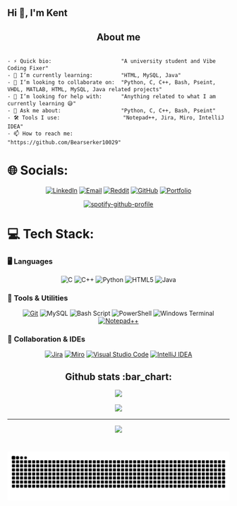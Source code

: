 <h2 align="left">Hi 👋, I'm Kent</h2>
<h2 align="center">About me</h2>

```golang

- ⚡ Quick bio:                      "A university student and Vibe Coding Fixer"
- 🌱 I’m currently learning:         "HTML, MySQL, Java"
- 👯 I’m looking to collaborate on:  "Python, C, C++, Bash, Pseint, VHDL, MATLAB, HTML, MySQL, Java related projects"
- 🤔 I’m looking for help with:      "Anything related to what I am currently learning 😅"
- 💬 Ask me about:                   "Python, C, C++, Bash, Pseint"
- 🛠 Tools I use:                    "Notepad++, Jira, Miro, IntelliJ IDEA"
- 📫 How to reach me:                "https://github.com/Bearserker10029"

```

# 🌐 Socials:
<div align="center">

[![LinkedIn](https://img.shields.io/badge/LinkedIn-%230077B5.svg?logo=linkedin&logoColor=white&style=for-the-badge)](#)
[![Email](https://img.shields.io/badge/Email-D14836?style=for-the-badge&logo=gmail&logoColor=white)](mailto:kentjianbin1@gmail.com)
[![Reddit](https://img.shields.io/badge/Reddit-%23FF4500.svg?logo=Reddit&logoColor=white)](https://reddit.com/user/Kent10029)
[![GitHub](https://img.shields.io/badge/GitHub-%23121011.svg?logo=github&logoColor=white)](https://github.com/Bearserker10029)
[![Portfolio](https://img.shields.io/badge/Portfolio-%23000000.svg?style=for-the-badge&logo=vercel&logoColor=white)](https://github.com/Bearserker10029)


[![spotify-github-profile](https://spotify-github-profile.kittinanx.com/api/view?uid=uvgwfitqtzukktq5pe5jbhtro&cover_image=true&theme=novatorem&show_offline=false&background_color=121212&interchange=true&bar_color=53b14f&bar_color_cover=false)](https://spotify-github-profile.kittinanx.com/api/view?uid=uvgwfitqtzukktq5pe5jbhtro&redirect=true)

</div>

# 💻 Tech Stack:
### 🖥️ **Languages**
<div align="center">
  
![C](https://img.shields.io/badge/c-%2300599C.svg?style=flat&logo=c&logoColor=white) 
![C++](https://img.shields.io/badge/c++-%2300599C.svg?style=flat&logo=c%2B%2B&logoColor=white) 
![Python](https://img.shields.io/badge/python-3670A0?style=flat&logo=python&logoColor=ffdd54) 
![HTML5](https://img.shields.io/badge/HTML-%23E34F26.svg?logo=html5&logoColor=white) 
![Java](https://img.shields.io/badge/Java-%23ED8B00.svg?logo=openjdk&logoColor=white)

</div>

### 🔧 **Tools & Utilities**
<div align="center">

[![Git](https://img.shields.io/badge/Git-F05032?logo=git&logoColor=fff)](#)
![MySQL](https://img.shields.io/badge/MySQL-4479A1?logo=mysql&logoColor=fff) 
![Bash Script](https://img.shields.io/badge/bash_script-%23121011.svg?style=flat&logo=gnu-bash&logoColor=white) 
![PowerShell](https://img.shields.io/badge/PowerShell-%235391FE.svg?style=flat&logo=powershell&logoColor=white) 
![Windows Terminal](https://img.shields.io/badge/Windows%20Terminal-%234D4D4D.svg?style=flat&logo=windows-terminal&logoColor=white) 
[![Notepad++](https://img.shields.io/badge/Notepad++-90E59A.svg?&logo=notepad%2b%2b&logoColor=black)](#)

</div>

### 🤝 **Collaboration & IDEs**
<div align="center">

[![Jira](https://img.shields.io/badge/Jira-0052CC?logo=jira&logoColor=fff)](#)
[![Miro](https://img.shields.io/badge/Miro-050038?logo=miro&logoColor=fff)](#)
[![Visual Studio Code](https://custom-icon-badges.demolab.com/badge/Visual%20Studio%20Code-0078d7.svg?logo=vsc&logoColor=white)](#)
[![IntelliJ IDEA](https://img.shields.io/badge/IntelliJIDEA-000000.svg?logo=intellij-idea&logoColor=white)](#)

</div>

<h2 align="center">Github stats :bar_chart:</h2>

<div align="center">
  
![](https://github-readme-stats.vercel.app/api?username=Bearserker10029&theme=radical&hide_border=false&include_all_commits=false&count_private=false)

![](https://github-readme-stats.vercel.app/api/top-langs/?username=Bearserker10029&theme=radical&hide_border=false&include_all_commits=false&count_private=false&layout=compact)

---
  
[![](https://visitcount.itsvg.in/api?id=Bearserker10029&icon=0&color=0)](https://visitcount.itsvg.in)

</div>

###
<div align="center">

<br clear="both">

<img src="https://raw.githubusercontent.com/Bearserker10029/Bearserker10029/output/snake.svg" alt="Snake animation" />

</div>
